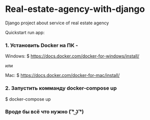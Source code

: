 # Real-estate-agency-with-django
Django project about service of real estate agency

Quickstart run app:

### 1. Установить Docker на ПК - 
Windows:
$ https://docs.docker.com/docker-for-windows/install/

или

Mac: 
$ https://docs.docker.com/docker-for-mac/install/ 
### 2. Запустить комманду docker-compose up
$ docker-compose up

### Вроде бы всё что нужно ( ͡° ͜ʖ ͡°) 
